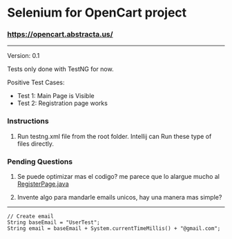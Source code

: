# Selenium for OpenCart project

### https://opencart.abstracta.us/ 

---
Version: 0.1

Tests only done with TestNG for now.

Positive Test Cases:
- Test 1: Main Page is Visible
- Test 2: Registration page works



### Instructions

1. Run testng.xml file from the root folder. Intellij can Run these type of files directly. 


### Pending Questions

1. Se puede optimizar mas el codigo? me parece que lo alargue mucho al [RegisterPage.java](https://github.com/Franky101/opencart_selenium/blob/main/src/main/java/pagesandstuff/RegisterPage.java)
   
2. Invente algo para mandarle emails unicos, hay una manera mas simple?
---
    // Create email
    String baseEmail = "UserTest";
    String email = baseEmail + System.currentTimeMillis() + "@gmail.com";

